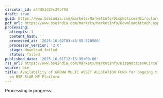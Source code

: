 ```yaml
---
circular_id: a44d53d25c39b793
draft: true
guid: https://www.bseindia.com/markets/MarketInfo/DispNoticesNCirculars.aspx?Noticeid={0DC8E1B8-C92F-4364-8286-730BA369B09D}&noticeno=20251001-39&dt=10/01/2025&icount=39&totcount=83&flag=0
pdf_url: https://www.bseindia.com/markets/MarketInfo/DownloadAttach.aspx?id=20251001-39&attachedId=
processing:
  attempts: 1
  content_hash: ''
  processed_at: '2025-10-02T03:43:55.520508'
  processor_version: '2.0'
  stage: download_failed
  status: failed
published_date: '2025-10-01T12:13:35+00:00'
rss_url: https://www.bseindia.com/markets/MarketInfo/DispNoticesNCirculars.aspx?Noticeid={0DC8E1B8-C92F-4364-8286-730BA369B09D}&noticeno=20251001-39&dt=10/01/2025&icount=39&totcount=83&flag=0
source: bse
title: Availability of GROWW MULTI ASSET ALLOCATION FUND for ongoing transactions
  on BSE StAR MF Platform
---
```


Processing in progress...
